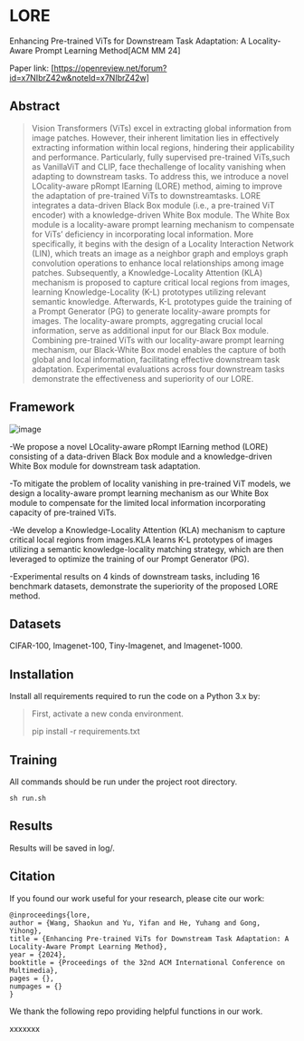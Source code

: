 # LORE
Enhancing Pre-trained ViTs for Downstream Task Adaptation: A Locality-Aware Prompt Learning Method[ACM MM 24]

Paper link: [https://openreview.net/forum?id=x7NIbrZ42w&noteId=x7NIbrZ42w]


## Abstract
> Vision Transformers (ViTs) excel in extracting global information from image patches. However, their inherent limitation lies in effectively extracting information within local regions, hindering their applicability and performance. Particularly, fully supervised pre-trained ViTs,such as VanillaViT and CLIP, face thechallenge of locality vanishing when adapting to downstream tasks. To address this, we introduce a novel LOcality-aware pRompt lEarning (LORE) method, aiming to improve the adaptation of pre-trained ViTs to downstreamtasks. LORE integrates a data-driven Black Box module (i.e., a pre-trained ViT encoder) with a knowledge-driven White Box module. The White Box module is a locality-aware prompt learning
mechanism to compensate for ViTs’ deficiency in incorporating local information. More specifically, it begins with the design of a Locality Interaction Network (LIN), which treats an image as a neighbor graph and employs graph convolution operations to enhance local relationships among image patches. Subsequently, a Knowledge-Locality Attention (KLA) mechanism is proposed to capture critical local regions from images, learning Knowledge-Locality (K-L) prototypes utilizing relevant semantic knowledge. Afterwards, K-L prototypes guide the training of a Prompt Generator (PG) to generate locality-aware prompts for images. The locality-aware prompts, aggregating crucial local information, serve as additional input for our Black Box module. Combining pre-trained ViTs with our locality-aware prompt learning mechanism, our Black-White Box model enables the capture of both global and local information, facilitating effective downstream task adaptation. Experimental evaluations across four downstream tasks demonstrate the effectiveness and superiority of our LORE. 

## Framework

![image](https://github.com/Mysteriousplayer/KGPT/blob/main/model_v6.png)

-We propose a novel LOcality-aware pRompt lEarning method (LORE) consisting of a data-driven Black Box module and a knowledge-driven White Box module for downstream task adaptation.

-To mitigate the problem of locality vanishing in pre-trained ViT models, we design a locality-aware prompt learning mechanism as our White Box module to compensate for the limited local information incorporating capacity of pre-trained ViTs.

-We develop a Knowledge-Locality Attention (KLA) mechanism to capture critical local regions from images.KLA learns K-L prototypes of images utilizing a semantic knowledge-locality matching strategy, which are then leveraged to optimize the training of our Prompt Generator (PG). 

-Experimental results on 4 kinds of downstream tasks, including 16 benchmark datasets, demonstrate the superiority of the proposed LORE method.

## Datasets
CIFAR-100, Imagenet-100, Tiny-Imagenet, and  Imagenet-1000. 

## Installation
Install all requirements required to run the code on a Python 3.x by:
> First, activate a new conda environment.
> 
> pip install -r requirements.txt

## Training
All commands should be run under the project root directory. 

```
sh run.sh

```
## Results
Results will be saved in log/.  

## Citation
If you found our work useful for your research, please cite our work:
```
@inproceedings{lore,
author = {Wang, Shaokun and Yu, Yifan and He, Yuhang and Gong, Yihong},
title = {Enhancing Pre-trained ViTs for Downstream Task Adaptation: A Locality-Aware Prompt Learning Method},
year = {2024},
booktitle = {Proceedings of the 32nd ACM International Conference on Multimedia},
pages = {},
numpages = {}
}
```
We thank the following repo providing helpful functions in our work. 

xxxxxxx
